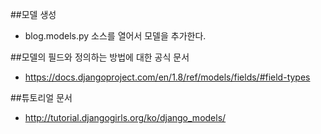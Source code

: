 ##모델 생성
- blog.models.py 소스를 열어서 모델을 추가한다. 

##모델의 필드와 정의하는 방법에 대한 공식 문서
- https://docs.djangoproject.com/en/1.8/ref/models/fields/#field-types

##튜토리얼 문서
- <http://tutorial.djangogirls.org/ko/django_models/>
